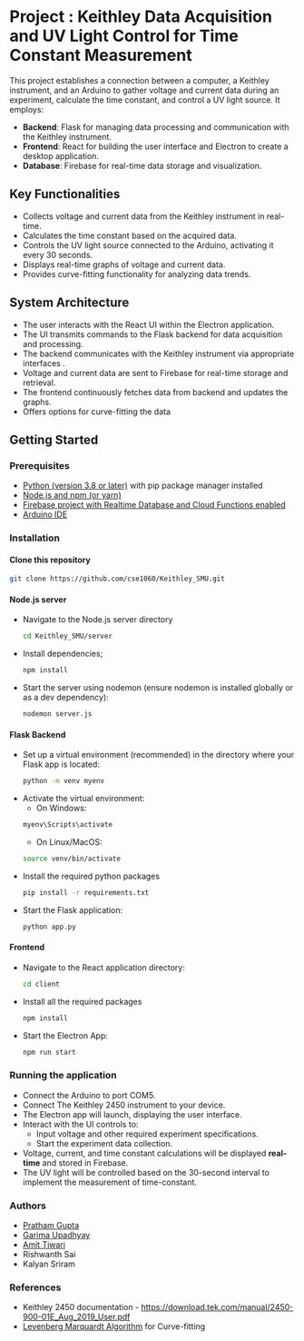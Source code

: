 # Project : Keithley Data Acquisition and UV Light Control for Time Constant Measurement

This project establishes a connection between a computer, a Keithley instrument, and an Arduino to gather voltage and current data during an experiment, calculate the time constant, and control a UV light source. It employs:
- **Backend**: Flask for managing data processing and communication with the Keithley instrument.
- **Frontend**: React for building the user interface and Electron to create a desktop application.
- **Database**: Firebase for real-time data storage and visualization.

## Key Functionalities

- Collects voltage and current data from the Keithley instrument in real-time.
- Calculates the time constant based on the acquired data.
- Controls the UV light source connected to the Arduino, activating it every 30 seconds.
- Displays real-time graphs of voltage and current data.
- Provides curve-fitting functionality for analyzing data trends.

## System Architecture
- The user interacts with the React UI within the Electron application.
- The UI transmits commands to the Flask backend for data acquisition and processing.
- The backend communicates with the Keithley instrument via appropriate interfaces .
- Voltage and current data are sent to Firebase for real-time storage and retrieval.
- The frontend continuously fetches data from backend and updates the graphs.
- Offers options for curve-fitting the data 

## Getting Started
### Prerequisites

- [Python (version 3.8 or later)](https://www.python.org/downloads/) with pip package manager installed
- [Node.js and npm (or yarn)](https://nodejs.org/en)
- [Firebase project with Realtime Database and Cloud Functions enabled](https://firebase.google.com/docs/database)
- [Arduino IDE](https://www.arduino.cc/)

### Installation
####  Clone this repository
```bash
git clone https://github.com/cse1060/Keithley_SMU.git
```
#### Node.js server
- Navigate to the Node.js server directory
    ```bash
    cd Keithley_SMU/server
    ```
- Install dependencies;
    ```bash
    npm install
    ```
- Start the server using nodemon (ensure nodemon is installed globally or as a dev dependency):
    ```bash
    nodemon server.js
    ```
#### Flask Backend
- Set up a virtual environment (recommended) in the directory where your Flask app is located:
    ```bash
    python -m venv myenv
    ```
- Activate the virtual environment:
    - On Windows:
    ```bash
    myenv\Scripts\activate
    ```
    - On Linux/MacOS:
    ```bash
    source venv/bin/activate
    ```
-  Install the required python packages
    ```bash
    pip install -r requirements.txt
    ```
- Start the Flask application:
    ```bash
    python app.py
    ```

#### Frontend
- Navigate to the React application directory:
    ```bash
    cd client
    ```
- Install all the required packages
    ```bash
    npm install
    ```
- Start the Electron App:
    ```bash
    npm run start
    ```
### Running the application
- Connect the Arduino to port COM5.
- Connect The Keithley 2450 instrument to your device.
-  The Electron app will launch, displaying the user interface.
-  Interact with the UI controls to:
    - Input voltage and other required experiment specifications.
    - Start the experiment data collection.
- Voltage, current, and time constant calculations will be displayed **real-time** and stored in Firebase.
- The UV light will be controlled based on the 30-second interval to implement the measurement of time-constant.

### Authors
- [Pratham Gupta](https://github.com/cse1060)
- [Garima Upadhyay](https://github.com/GTG-hub)
- [Amit Tiwari](https://github.com/Amit2004Tiwari)
- Rishwanth Sai 
- Kalyan Sriram

### References
- Keithley 2450 documentation - https://download.tek.com/manual/2450-900-01E_Aug_2019_User.pdf
- [Levenberg Marquardt Algorithm](https://en.wikipedia.org/wiki/Levenberg%E2%80%93Marquardt_algorithm) for Curve-fitting
